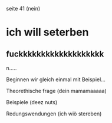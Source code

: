 seite 41 (nein)

# ich will seterben

## fuckkkkkkkkkkkkkkkkkkk

n.....

Beginnen wir gleich einmal mit Beispiel...

Theorethische frage (dein mamamaaaaa)

Beispiele (deez nuts)

Redungswendungen (ich wiö stereben)



